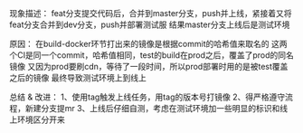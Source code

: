 现象描述：
feat分支提交代码后，合并到master分支，push并上线，紧接着又将feat分支合并到dev分支，push并部署测试服
结果master分支上线后是测试环境

原因：
在build-docker环节打出来的镜像是根据commit的哈希值来取名的
这两个CI是同一个commit，哈希值相同，test的build在prod之后，覆盖了prod的同名镜像
又因为prod要刷cdn，等待了一段时间，所以prod部署时用的是被test覆盖之后的镜像
最终导致测试环境上到线上

总结 & 改进：
1、使用tag触发上线任务，用tag的版本号打镜像
2、得严格遵守流程，新建分支提mr
3、上线后仔细自测，考虑在测试环境加一些明显的标识和线上环境区分开来
